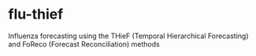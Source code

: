 # flu-thief
Influenza forecasting using the THieF (Temporal Hierarchical Forecasting) and FoReco (Forecast Reconciliation) methods
